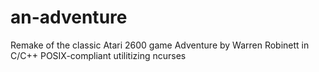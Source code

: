 # an-adventure
Remake of the classic Atari 2600 game Adventure by Warren Robinett in C/C++ POSIX-compliant utilitizing ncurses
